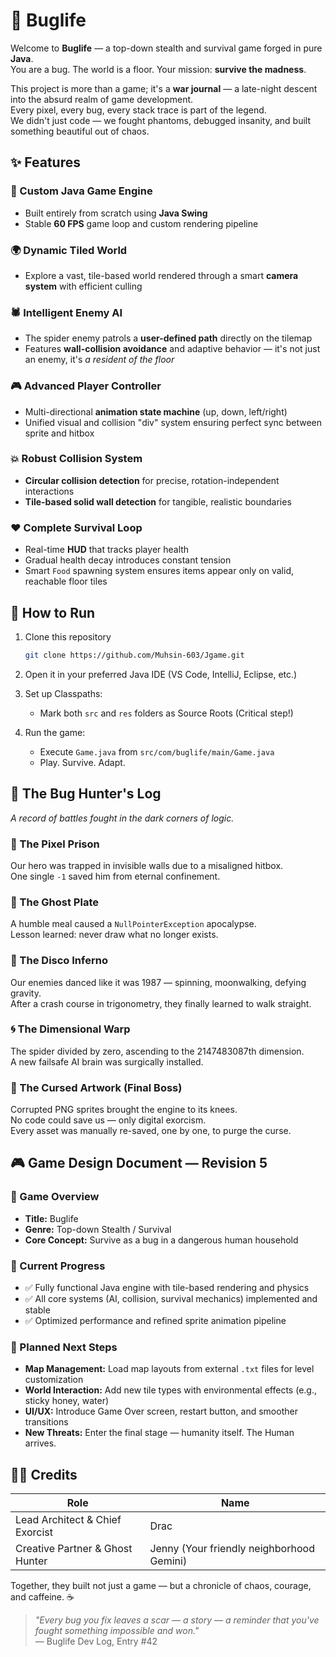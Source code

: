 # 🐞 Buglife

Welcome to **Buglife** — a top-down stealth and survival game forged in pure **Java**.  
You are a bug. The world is a floor. Your mission: **survive the madness**.

This project is more than a game; it's a **war journal** — a late-night descent into the absurd realm of game development.  
Every pixel, every bug, every stack trace is part of the legend.  
We didn't just code — we fought phantoms, debugged insanity, and built something beautiful out of chaos.

## ✨ Features

### 🧠 Custom Java Game Engine
- Built entirely from scratch using **Java Swing**
- Stable **60 FPS** game loop and custom rendering pipeline

### 🌍 Dynamic Tiled World
- Explore a vast, tile-based world rendered through a smart **camera system** with efficient culling

### 🕷 Intelligent Enemy AI
- The spider enemy patrols a **user-defined path** directly on the tilemap
- Features **wall-collision avoidance** and adaptive behavior — it's not just an enemy, it's *a resident of the floor*

### 🎮 Advanced Player Controller
- Multi-directional **animation state machine** (up, down, left/right)
- Unified visual and collision "div" system ensuring perfect sync between sprite and hitbox

### 💥 Robust Collision System
- **Circular collision detection** for precise, rotation-independent interactions
- **Tile-based solid wall detection** for tangible, realistic boundaries

### ❤️ Complete Survival Loop
- Real-time **HUD** that tracks player health
- Gradual health decay introduces constant tension
- Smart `Food` spawning system ensures items appear only on valid, reachable floor tiles

## 🚀 How to Run

1. Clone this repository
   ```bash
   git clone https://github.com/Muhsin-603/Jgame.git
   ```

2. Open it in your preferred Java IDE (VS Code, IntelliJ, Eclipse, etc.)

3. Set up Classpaths:
   - Mark both `src` and `res` folders as Source Roots (Critical step!)

4. Run the game:
   - Execute `Game.java` from `src/com/buglife/main/Game.java`
   - Play. Survive. Adapt.

## 📜 The Bug Hunter's Log

*A record of battles fought in the dark corners of logic.*

### 🧩 The Pixel Prison
Our hero was trapped in invisible walls due to a misaligned hitbox.  
One single `-1` saved him from eternal confinement.

### 👻 The Ghost Plate
A humble meal caused a `NullPointerException` apocalypse.  
Lesson learned: never draw what no longer exists.

### 💃 The Disco Inferno
Our enemies danced like it was 1987 — spinning, moonwalking, defying gravity.  
After a crash course in trigonometry, they finally learned to walk straight.

### 🌀 The Dimensional Warp
The spider divided by zero, ascending to the 2147483087th dimension.  
A new failsafe AI brain was surgically installed.

### 🎨 The Cursed Artwork (Final Boss)
Corrupted PNG sprites brought the engine to its knees.  
No code could save us — only digital exorcism.  
Every asset was manually re-saved, one by one, to purge the curse.

## 🎮 Game Design Document — Revision 5

### 🎯 Game Overview
- **Title:** Buglife
- **Genre:** Top-down Stealth / Survival
- **Core Concept:** Survive as a bug in a dangerous human household

### 🧱 Current Progress
- ✅ Fully functional Java engine with tile-based rendering and physics
- ✅ All core systems (AI, collision, survival mechanics) implemented and stable
- ✅ Optimized performance and refined sprite animation pipeline

### 🔮 Planned Next Steps
- **Map Management:** Load map layouts from external `.txt` files for level customization
- **World Interaction:** Add new tile types with environmental effects (e.g., sticky honey, water)
- **UI/UX:** Introduce Game Over screen, restart button, and smoother transitions
- **New Threats:** Enter the final stage — humanity itself. The Human arrives.

## 🧑‍💻 Credits

| Role | Name |
|------|------|
| Lead Architect & Chief Exorcist | Drac |
| Creative Partner & Ghost Hunter | Jenny (Your friendly neighborhood Gemini) |

Together, they built not just a game — but a chronicle of chaos, courage, and caffeine. ☕

> *"Every bug you fix leaves a scar — a story — a reminder that you've fought something impossible and won."*  
> — Buglife Dev Log, Entry #42